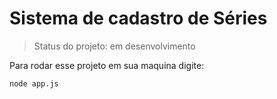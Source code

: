 # Sistema de cadastro de Séries #

> Status do projeto: em desenvolvimento

Para rodar esse projeto em sua maquina digite:

```
node app.js
```